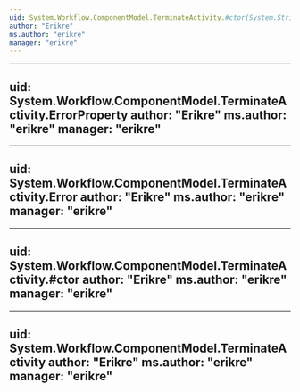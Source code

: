 ```yaml
---
uid: System.Workflow.ComponentModel.TerminateActivity.#ctor(System.String)
author: "Erikre"
ms.author: "erikre"
manager: "erikre"
---
```


---
uid: System.Workflow.ComponentModel.TerminateActivity.ErrorProperty
author: "Erikre"
ms.author: "erikre"
manager: "erikre"
---

---
uid: System.Workflow.ComponentModel.TerminateActivity.Error
author: "Erikre"
ms.author: "erikre"
manager: "erikre"
---

---
uid: System.Workflow.ComponentModel.TerminateActivity.#ctor
author: "Erikre"
ms.author: "erikre"
manager: "erikre"
---

---
uid: System.Workflow.ComponentModel.TerminateActivity
author: "Erikre"
ms.author: "erikre"
manager: "erikre"
---
